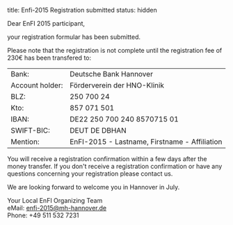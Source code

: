 title: Enfi-2015 Registration submitted
status: hidden

Dear EnFI 2015 participant,

your registration formular has been submitted.

Please note that the registration is not complete until the registration fee of 230€ has been transfered to:
	
|||
|---|---|
| Bank:| Deutsche Bank Hannover|
| Account holder:| Förderverein der HNO-Klinik|
| BLZ:| 250 700 24|
| Kto:| 857 071 501|
| IBAN:| DE22 250 700 240 8570715 01|
| SWIFT-BIC:| DEUT DE DBHAN|
| Mention:| EnFI-2015 - Lastname, Firstname - Affiliation|

You will receive a registration confirmation within a few days after the money transfer. If you don't receive a registration confirmation or have any questions concerning your registration please contact us. 

We are looking forward to welcome you in Hannover in July.

Your Local EnFI Organizing Team   
eMail: enfi-2015@mh-hannover.de   
Phone: +49 511 532 7231
